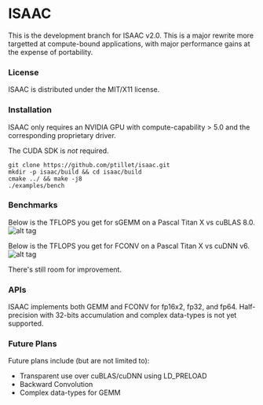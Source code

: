 # ISAAC

This is the development branch for ISAAC v2.0. This is a major rewrite more targetted at compute-bound applications, with major performance gains at the expense of portability.

### License

ISAAC is distributed under the MIT/X11 license.

### Installation

ISAAC only requires an NVIDIA GPU with compute-capability > 5.0 and the corresponding proprietary driver. 

The CUDA SDK is *not* required.

```
git clone https://github.com/ptillet/isaac.git
mkdir -p isaac/build && cd isaac/build
cmake ../ && make -j8
./examples/bench
```

### Benchmarks
Below is the TFLOPS you get for sGEMM on a Pascal Titan X vs cuBLAS 8.0.
![alt tag](https://github.com/ptillet/isaac/raw/v2.0/documentation/bench/GEMM.png)

Below is the TFLOPS you get for FCONV on a Pascal Titan X vs cuDNN v6.
![alt tag](https://github.com/ptillet/isaac/raw/v2.0/documentation/bench/CONV.png)

There's still room for improvement.

### APIs

ISAAC implements both GEMM and FCONV for fp16x2, fp32, and fp64. Half-precision with 32-bits accumulation and complex data-types is not yet supported.

### Future Plans

Future plans include (but are not limited to):
* Transparent use over cuBLAS/cuDNN using LD_PRELOAD
* Backward Convolution
* Complex data-types for GEMM
